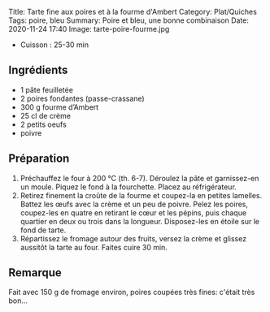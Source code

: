 Title: Tarte fine aux poires et à la fourme d'Ambert
Category: Plat/Quiches
Tags: poire, bleu
Summary: Poire et bleu, une bonne combinaison
Date:  2020-11-24 17:40
Image: tarte-poire-fourme.jpg

- Cuisson : 25-30 min

## Ingrédients

- 1 pâte feuilletée
- 2 poires fondantes (passe-crassane)
- 300 g fourme d’Ambert
- 25 cl de crème
- 2 petits oeufs
- poivre

## Préparation
1. Préchauffez le four à 200 °C (th. 6-7). Déroulez la pâte et garnissez-en un moule. Piquez le fond à la fourchette. Placez au réfrigérateur.
2. Retirez finement la croûte de la fourme et coupez-la en petites lamelles. Battez les œufs avec la crème et un peu de poivre. Pelez les poires, coupez-les en quatre en retirant le cœur et les pépins, puis chaque quartier en deux ou trois dans la longueur. Disposez-les en étoile sur le fond de tarte.
3. Répartissez le fromage autour des fruits, versez la crème et glissez aussitôt la tarte au four. Faites cuire 30 min.

## Remarque

Fait avec 150 g de fromage environ, poires coupées très fines: c'était très bon...